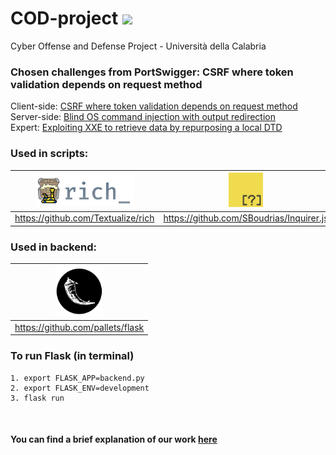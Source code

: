 # COD-project <a href="https://hits.seeyoufarm.com"><img src="https://hits.seeyoufarm.com/api/count/incr/badge.svg?url=https%3A%2F%2Fgithub.com%2Fgiadagabriele%2FCOD-project&count_bg=%233D79C8&title_bg=%23BBBBBB&icon=&icon_color=%23E7E7E7&title=hits&edge_flat=false"/></a>
Cyber Offense and Defense Project - Università della Calabria
### Chosen challenges from PortSwigger: CSRF where token validation depends on request method
Client-side: <a href="https://portswigger.net/web-security/csrf/bypassing-token-validation/lab-token-validation-depends-on-request-method">CSRF where token validation depends on request method</a> <br>
Server-side: <a href="https://portswigger.net/web-security/os-command-injection/lab-blind-output-redirection">Blind OS command injection with output redirection</a> <br>
Expert: <a href="https://portswigger.net/web-security/xxe/blind/lab-xxe-trigger-error-message-by-repurposing-local-dtd">Exploiting XXE to retrieve data by repurposing a local DTD</a>

### Used in scripts:
<img src="https://github.com/giadagabriele/COD-project/blob/main/README/rich.png" height="50px"/>  | <img src="https://github.com/giadagabriele/COD-project/blob/main/README/inquirer.png" height="55px"/> | <img src="https://github.com/giadagabriele/COD-project/blob/main/README/typer.png" height="40px"/> |
:---: | :---: | :---:
https://github.com/Textualize/rich | https://github.com/SBoudrias/Inquirer.js | https://github.com/tiangolo/typer

### Used in backend:
<img src="https://github.com/giadagabriele/COD-project/blob/main/README/flask.png"  height="80px"/> |
| :---: | 
https://github.com/pallets/flask |

### To run Flask (in terminal)
```shell
1. export FLASK_APP=backend.py    
2. export FLASK_ENV=development
3. flask run
```
<br>

#### You can find a brief explanation of our work <a href="https://github.com/giadagabriele/COD-project/blob/main/COD-project_presentation.pdf">here</a>
